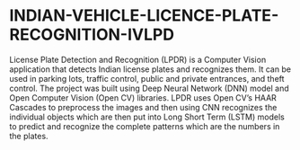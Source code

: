 # INDIAN-VEHICLE-LICENCE-PLATE-RECOGNITION-IVLPD

License Plate Detection and Recognition (LPDR) is a Computer Vision application that detects Indian license plates and recognizes them.
It can be used in parking lots, traffic control, public and private entrances, and theft control.
The project was built using Deep Neural Network (DNN) model and Open Computer Vision (Open CV) libraries.
LPDR uses Open CV’s HAAR Cascades to preprocess the images and then using CNN recognizes the individual objects
which are then put into Long Short Term (LSTM) models to predict and recognize the complete patterns which are the numbers in the plates.
